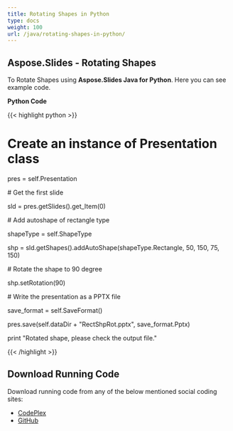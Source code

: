 ```yaml
---
title: Rotating Shapes in Python
type: docs
weight: 100
url: /java/rotating-shapes-in-python/
---
```


## **Aspose.Slides - Rotating Shapes**
To Rotate Shapes using **Aspose.Slides Java for Python**. Here you can see example code.

**Python Code**

{{< highlight python >}}

 # Create an instance of Presentation class

pres = self.Presentation

\# Get the first slide

sld = pres.getSlides().get_Item(0)

\# Add autoshape of rectangle type

shapeType = self.ShapeType

shp = sld.getShapes().addAutoShape(shapeType.Rectangle, 50, 150, 75, 150)

\# Rotate the shape to 90 degree

shp.setRotation(90)

\# Write the presentation as a PPTX file

save_format = self.SaveFormat()

pres.save(self.dataDir + "RectShpRot.pptx", save_format.Pptx)

print "Rotated shape, please check the output file."

{{< /highlight >}}
## **Download Running Code**
Download running code from any of the below mentioned social coding sites:

- [CodePlex](https://asposeslidesjavapython.codeplex.com/releases/view/620922)
- [GitHub](https://github.com/aspose-slides/Aspose.Slides-for-Java/releases/tag/Aspose.Slides_Java_for_Python-v1.0)
